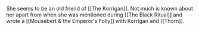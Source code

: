 She seems to be an old friend of [[The Korrigan]]. Not much is known about her apart from when she was mentioned during [[The Black Ritual]] and wrote a [[Mousebert & the Emperor's Folly]] with Korrigan and [[Thorn]].